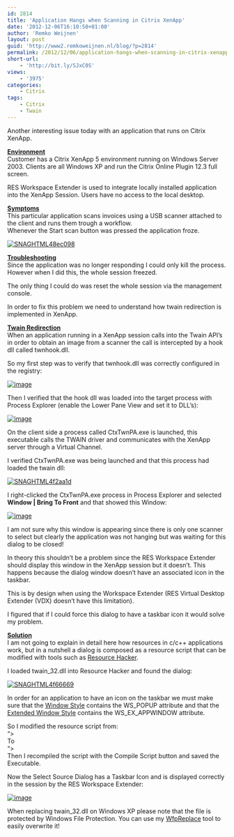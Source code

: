 ```yaml
---
id: 2814
title: 'Application Hangs when Scanning in Citrix XenApp'
date: '2012-12-06T16:10:50+01:00'
author: 'Remko Weijnen'
layout: post
guid: 'http://www2.remkoweijnen.nl/blog/?p=2814'
permalink: /2012/12/06/application-hangs-when-scanning-in-citrix-xenapp/
short-url:
    - 'http://bit.ly/SJxC0S'
views:
    - '3975'
categories:
    - Citrix
tags:
    - Citrix
    - Twain
---
```


Another interesting issue today with an application that runs on Citrix XenApp.

**<span style="text-decoration: underline;">Environment</span>**  
Customer has a Citrix XenApp 5 environment running on Windows Server 2003. Clients are all Windows XP and run the Citrix Online Plugin 12.3 full screen.

RES Workspace Extender is used to integrate locally installed application into the XenApp Session. Users have no access to the local desktop.

**<span style="text-decoration: underline;">Symptoms</span>**  
This particular application scans invoices using a USB scanner attached to the client and runs them trough a workflow.  
Whenever the Start scan button was pressed the application froze.

[![SNAGHTML48ec098](http://192.168.40.25:8081/wp-content/uploads/2012/12/SNAGHTML48ec098_thumb.png "SNAGHTML48ec098")](http://192.168.40.25:8081/wp-content/uploads/2012/12/SNAGHTML48ec098.png)

**<span style="text-decoration: underline;">Troubleshooting</span>**  
Since the application was no longer responding I could only kill the process. However when I did this, the whole session freezed.

The only thing I could do was reset the whole session via the management console.

In order to fix this problem we need to understand how twain redirection is implemented in XenApp.

**<span style="text-decoration: underline;">Twain Redirection</span>**  
When an application running in a XenApp session calls into the Twain API’s in order to obtain an image from a scanner the call is intercepted by a hook dll called twnhook.dll.

So my first step was to verify that twnhook.dll was correctly configured in the registry:

[![image](http://192.168.40.25:8081/wp-content/uploads/2012/12/image_thumb1.png "image")](http://192.168.40.25:8081/wp-content/uploads/2012/12/image1.png)

Then I verified that the hook dll was loaded into the target process with Process Explorer (enable the Lower Pane View and set it to DLL’s):

[![image](http://192.168.40.25:8081/wp-content/uploads/2012/12/image_thumb2.png "image")](http://192.168.40.25:8081/wp-content/uploads/2012/12/image2.png)

On the client side a process called CtxTwnPA.exe is launched, this executable calls the TWAIN driver and communicates with the XenApp server through a Virtual Channel.

I verified CtxTwnPA.exe was being launched and that this process had loaded the twain dll:

[![SNAGHTML4f2aa1d](http://192.168.40.25:8081/wp-content/uploads/2012/12/SNAGHTML4f2aa1d_thumb.png "SNAGHTML4f2aa1d")](http://192.168.40.25:8081/wp-content/uploads/2012/12/SNAGHTML4f2aa1d.png)

I right-clicked the CtxTwnPA.exe process in Process Explorer and selected **Window | Bring To Front** and that showed this Window:

[![image](http://192.168.40.25:8081/wp-content/uploads/2012/12/image_thumb3.png "image")](http://192.168.40.25:8081/wp-content/uploads/2012/12/image3.png)

I am not sure why this window is appearing since there is only one scanner to select but clearly the application was not hanging but was waiting for this dialog to be closed!

In theory this shouldn’t be a problem since the RES Workspace Extender should display this window in the XenApp session but it doesn’t. This happens because the dialog window doesn’t have an associated icon in the taskbar.

This is by design when using the Workspace Extender (RES Virtual Desktop Extender (VDX) doesn’t have this limitation).

I figured that if I could force this dialog to have a taskbar icon it would solve my problem.

<span style="text-decoration: underline;">**Solution**</span>  
I am not going to explain in detail here how resources in c/c++ applications work, but in a nutshell a dialog is composed as a resource script that can be modified with tools such as [Resource Hacker](http://www.angusj.com/resourcehacker/).

I loaded twain\_32.dll into Resource Hacker and found the dialog:

[![SNAGHTML4f66669](http://192.168.40.25:8081/wp-content/uploads/2012/12/SNAGHTML4f66669_thumb.png "SNAGHTML4f66669")](http://192.168.40.25:8081/wp-content/uploads/2012/12/SNAGHTML4f66669.png)

In order for an application to have an icon on the taskbar we must make sure that the [Window Style](http://msdn.microsoft.com/en-us/library/windows/desktop/ms632600%28v=vs.85%29.aspx) contains the WS\_POPUP attribute and that the [Extended Window Style](http://msdn.microsoft.com/en-us/library/windows/desktop/ff700543%28v=vs.85%29.aspx) contains the WS\_EX\_APPWINDOW attribute.

So I modified the resource script from:  
“&gt;  
To  
“&gt;  
Then I recompiled the script with the Compile Script button and saved the Executable.

Now the Select Source Dialog has a Taskbar Icon and is displayed correctly in the session by the RES Workspace Extender:

[![image](http://192.168.40.25:8081/wp-content/uploads/2012/12/image_thumb4.png "image")](http://192.168.40.25:8081/wp-content/uploads/2012/12/image4.png)

When replacing twain\_32.dll on Windows XP please note that the file is protected by Windows File Protection. You can use my [WfpReplace](http://192.168.40.25:8081/2012/12/05/replacing-wfp-protected-files/) tool to easily overwrite it!
